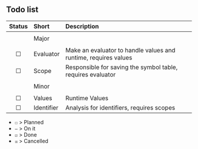 ## Todo list

| Status | Short | Description |
| :----: | :---- | :---------- |
| | | |
| | Major  | |
| | | |
| ☐ | Evaluator | Make an evaluator to handle values and runtime, requires values |
| ☐ | Scope | Responsible for saving the symbol table, requires evaluator |
| | | |
| | Minor | |
| | | |
| ☐ | Values | Runtime Values |
| ☐ | Identifier | Analysis for identifiers, requires scopes |

- `☐` > Planned
- `—` > On it
- `☑` > Done
- `☒` > Cancelled
